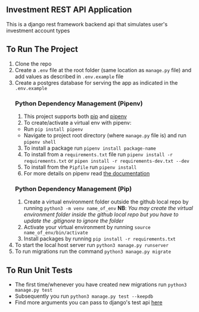 ## Investment REST API Application
This is a django rest framework backend api that simulates user's investment account types

## To Run The Project 
1. Clone the repo 
2. Create a `.env` file at the root folder (same location as `manage.py` file) and add values as described in `.env.example` file
3. Create a postgres database for serving the app as indicated in the `.env.example`
    ### Python Dependency Management (Pipenv)
   1. This project supports both [pip](https://pypi.org/project/pip/) and [pipenv](https://pypi.org/project/pipenv/)
   2. To create/activate a virtual env with pipenv:
     * Run `pip install pipenv`
     * Navigate to project root directory (where `manage.py` file is) and run `pipenv shell`
   3. To install a package run `pipenv install package-name`
   4. To install from a `requirements.txt` file run `pipenv install -r requirements.txt` or `pipen install -r requirements-dev.txt --dev`
   5. To install from the `Pipfile` run `pipenv install`
   6. For more details on pipenv read [the documentation](https://pipenv.pypa.io/en/latest/#install-pipenv-today)
   ### Python Dependency Management (Pip)
   1.  Create a virtual environment folder outside the github local repo by running `python3 -m venv name_of_env`
       **NB**: *You may create the virtual environment folder inside the github local repo but you have to update the .gitignore to ignore the folder*
   2. Activate your virtual environment by running `source name_of_env/bin/activate`
   3. Install packages by running `pip install -r requirements.txt`
4. To start the local host server run `python3 manage.py runserver`
5. To run migrations run the command `python3 manage.py migrate`

## To Run Unit Tests
* The first time/whenever you have created new migrations run `python3 manage.py test`
* Subsequently you run `python3 manage.py test --keepdb`
* Find more arguments you can pass to django's test api [here](https://docs.djangoproject.com/en/5.0/topics/testing/overview/)